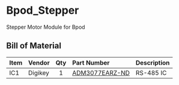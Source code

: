 # Bpod_Stepper
Stepper Motor Module for Bpod

## Bill of Material
| Item          | Vendor  | Qty | Part Number                                                                   | Description |
| :------------ | :------ | :-: | :---------------------------------------------------------------------------- | :---------- |
| IC1           | Digikey |  1  | [ADM3077EARZ-ND](https://www.digikey.com/products/en?keywords=ADM3077EARZ-ND) | RS-485 IC   |
